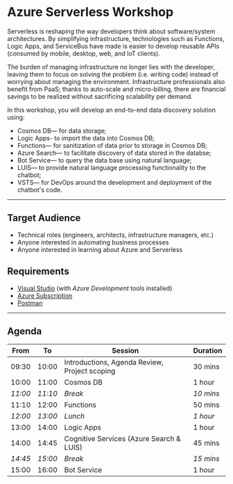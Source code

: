 # Azure Serverless Workshop

Serverless is reshaping the way developers think about software/system architectures. By simplifying infrastructure, technologies such as Functions, Logic Apps, and ServiceBus have made is easier to develop reusable APIs (consumed by mobile, desktop, web, and IoT clients). 

The burden of managing infrastructure no longer lies with the developer, leaving them to focus on solving the problem (i.e. writing code) instead of worrying about managing the environment. Infrastructure professionals also benefit from PaaS; thanks to auto-scale and micro-billing, there are financial savings to be realized without sacrificing scalability per demand.

In this workshop, you will develop an end-to-end data discovery solution using:
* Cosmos DB— for data storage;
* Logic Apps- to import the data into Cosmos DB;
* Functions— for sanitization of data prior to storage in Cosmos DB;
* Azure Search— to facilitate discovery of data stored in the databse;
* Bot Service— to query the data base using natural language;
* LUIS— to provide natural language processing functionality to the chatbot;
* VSTS— for DevOps around the development and deployment of the chatbot's code. 

---

## Target Audience
* Technical roles (engineers, architects, infrastructure managers, etc.)
* Anyone interested in automating business processes
* Anyone interested in learning about Azure and Serverless

## Requirements
* [Visual Studio](https://www.visualstudio.com/vs/) (with _Azure Development_ tools installed)
* [Azure Subscription](https://azure.microsoft.com/en-us/free/)
* [Postman](https://www.getpostman.com)

---

## Agenda

| From  | To    | Session                                       | Duration |
|-------|-------|-----------------------------------------------|----------|
| 09:30 | 10:00 | Introductions, Agenda Review, Project scoping | 30 mins  |
| 10:00 | 11:00 | Cosmos DB                                     | 1 hour   |
|_11:00_|_11:10_| _Break_                                       |_10 mins_ |
| 11:10 | 12:00 | Functions                                     | 50 mins  |
|_12:00_|_13:00_| _Lunch_                                       |_1 hour_  |
| 13:00 | 14:00 | Logic Apps                                    | 1 hour   |
| 14:00 | 14:45 | Cognitive Services (Azure Search & LUIS)      | 45 mins  |
|_14:45_|_15:00_| _Break_                                       |_15 mins_ |
| 15:00 | 16:00 | Bot Service                                   | 1 hour   |

